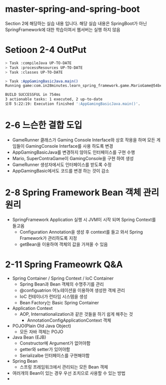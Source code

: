 # master-spring-and-spring-boot
Section 2에 해당하는 실습 내용 입니다. 
해당 실습 내용은 SpringBoot가 아닌 SpringFramework에 대한 학습이여서
웹서버는 실행 하지 않음
# Setioon 2-4 OutPut
```bash
> Task :compileJava UP-TO-DATE
> Task :processResources UP-TO-DATE
> Task :classes UP-TO-DATE

> Task :AppGamingBasicJava.main()
Running game:com.in28minutes.learn_spring_framework.game.MarioGame@54bedef2

BUILD SUCCESSFUL in 754ms
3 actionable tasks: 1 executed, 2 up-to-date
오후 5:22:19: Execution finished ':AppGamingBasicJava.main()'.

```
# 2-6 느슨한 결합 도입
- GameRunner 클래스가 Gaming Console Interface와 상호 작용을 하며 모든 게임들이 GamingConsole Interface를 사용 하도록 변경
- AppGamingBasicJava를 변경하지 않아도 인터페이스를 구현 수행
- Mario, SuperContraGame이 GamingConsole을 구현 하여 생성
- GameRunner 생성자에서도 인터페이스를 받도록 수정 
- AppGamingBasic에서도 코드를 변경 하는 것이 감소


# 2-8 Spring Framework Bean 객체 관리 원리
- SpringFramework Application 실행 시 JVM이 시작 되며 Spring Context를 들고옴
  - Configuration Annotation을 생성 후 context를 들고 와서 Spring Framework가 관리하도록 지정
  - getBean을 이용하여 객체의 값을 가져올 수 있음

# 2-11 Spring Frameowrk Q&A
- Spring Container / Spring Context  / IoC Container
  - Spring Bean과 Bean 객체의 수명주기를 관리
  - @configuatrion 어노테이션을 이용하여 생성한 객체 관리
  - IoC 컨테이너가 런타임 시스템을 생성
  - Bean Factory는 Basic Spring Container
- Application Context
  - AOP, Internationalization과 같은 것들을 하기 쉽게 해주는 것
    - AnnotationConfigApplicationContext 객체
- POJO(Plain Old Java Object)
  - 모든 자바 객체는 POJO
- Java Bean (EJB)
  - Constructor에 Argument가  없어야함
  - getter와 setter가 있어야함
  - Serializalbe 인터페이스를 구현해야함
- Spring Bean
  - 스프링 프레임워크에서 관리되는 모든 Bean 객체
- 여러개의 Bean이 있는 경우 우선 조치으로 사용할 수 있는 방법
- 
